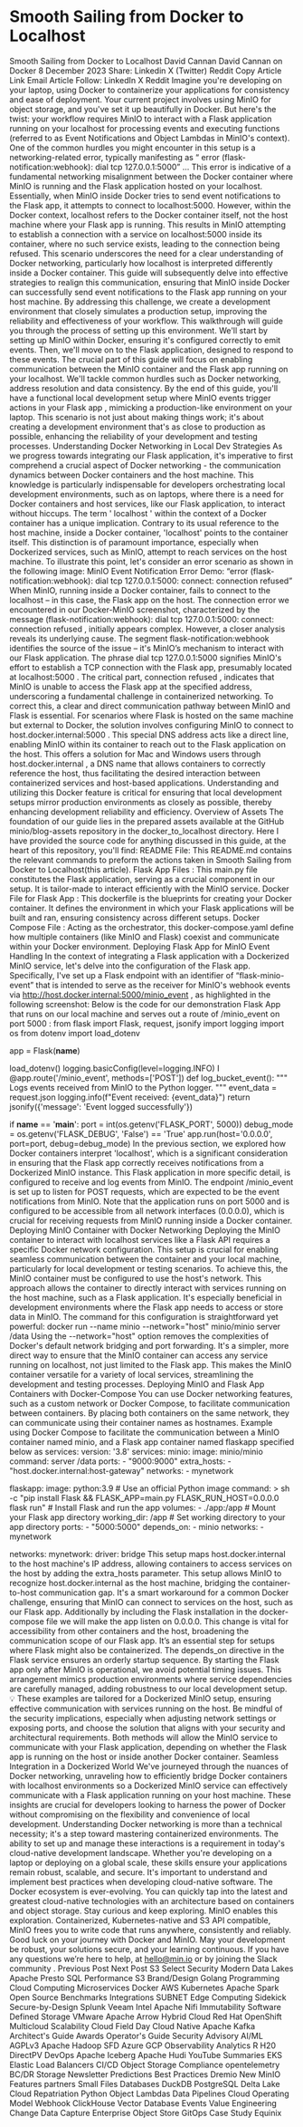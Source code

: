 # Smooth Sailing from Docker to Localhost

Smooth Sailing from Docker to Localhost
David Cannan
David Cannan
on
Docker
8 December 2023
Share:
Linkedin
X (Twitter)
Reddit
Copy Article Link
Email Article
Follow:
LinkedIn
X
Reddit
Imagine you're developing on your laptop, using Docker to containerize your applications for consistency and ease of deployment. Your current project involves using MinIO for object storage, and you've set it up beautifully in Docker. But here's the twist: your workflow requires MinIO to interact with a Flask application running on your localhost for processing events and executing functions (referred to as
Event Notifications
and
Object Lambdas
in MinIO's context).
One of the common hurdles you might encounter in this setup is a networking-related error, typically manifesting as “
error (flask-notification:webhook): dial tcp 127.0.0.1:5000”
...
This error is indicative of a fundamental networking misalignment between the Docker container where MinIO is running and the Flask application hosted on your localhost. Essentially, when MinIO inside Docker tries to send event notifications to the Flask app, it attempts to connect to localhost:5000. However, within the Docker context, localhost refers to the Docker container itself, not the host machine where your Flask app is running. This results in MinIO attempting to establish a connection with a service on localhost:5000 inside its container, where no such service exists, leading to the connection being refused.
This scenario underscores the need for a clear understanding of Docker networking, particularly how localhost is interpreted differently inside a Docker container.
This guide will subsequently delve into effective strategies to realign this communication, ensuring that MinIO inside Docker can successfully send event notifications to the Flask app running on your host machine. By addressing this challenge, we create a development environment that closely simulates a production setup, improving the reliability and effectiveness of your workflow.
This walkthrough will guide you through the process of setting up this environment. We'll start by setting up MinIO within Docker, ensuring it's configured correctly to emit events. Then, we'll move on to the Flask application, designed to respond to these events. The crucial part of this guide will focus on enabling communication between the MinIO container and the Flask app running on your localhost. We'll tackle common hurdles such as Docker networking, address resolution and data consistency.
By the end of this guide, you'll have a functional local development setup where
MinIO events trigger actions in your Flask app
, mimicking a production-like environment on your laptop. This scenario is not just about making things work; it's about creating a development environment that's as close to production as possible, enhancing the reliability of your development and testing processes.
Understanding Docker Networking in Local Dev Strategies
As we progress towards integrating our Flask application, it's imperative to first comprehend a crucial aspect of Docker networking - the communication dynamics between Docker containers and the host machine. This knowledge is particularly indispensable for developers orchestrating local development environments, such as on laptops, where there is a need for Docker containers and host services, like our Flask application, to interact without hiccups.
The term '
localhost
' within the context of a Docker container has a unique implication. Contrary to its usual reference to the host machine, inside a Docker container, 'localhost' points to the container itself. This distinction is of paramount importance, especially when Dockerized services, such as MinIO, attempt to reach services on the host machine.
To illustrate this point, let's consider an error scenario as shown in the following image:
MinIO Event Notification Error Demo: “error (flask-notification:webhook): dial tcp 127.0.0.1:5000: connect: connection refused”
When MinIO, running inside a Docker container, fails to connect to the localhost – in this case, the Flask app on the host.
The connection error we encountered in our Docker-MinIO screenshot, characterized by the message
(flask-notification:webhook): dial tcp 127.0.0.1:5000: connect: connection refused
, initially appears complex. However, a closer analysis reveals its underlying cause. The segment flask-notification:webhook identifies the source of the issue – it's MinIO’s mechanism to interact with our Flask application. The phrase
dial tcp 127.0.0.1:5000
signifies MinIO's effort to establish a TCP connection with the Flask app, presumably located at
localhost:5000
. The critical part,
connection refused
, indicates that MinIO is unable to access the Flask app at the specified address, underscoring a fundamental challenge in containerized networking.
To correct this, a clear and direct communication pathway between MinIO and Flask is essential. For scenarios where Flask is hosted on the same machine but external to Docker, the solution involves configuring MinIO to connect to
host.docker.internal:5000
. This special DNS address acts like a direct line, enabling MinIO within its container to reach out to the Flask application on the host.
This offers a solution for Mac and Windows users through
host.docker.internal
, a DNS name that allows containers to correctly reference the host, thus facilitating the desired interaction between containerized services and host-based applications. Understanding and utilizing this Docker feature is critical for ensuring that local development setups mirror production environments as closely as possible, thereby enhancing development reliability and efficiency.
Overview of Assets
The foundation of our guide lies in the prepared assets available at the
GitHub minio/blog-assets repository
in the
docker_to_localhost
directory. Here I have provided the source code for anything discussed in this guide, at the heart of this repository, you'll find:
README File:
This
README.md
contains the relevant commands to preform the actions taken in Smooth Sailing from Docker to Localhost(this article).
Flask App Files
: This
main.py
file constitutes the Flask application, serving as a crucial component in our setup. It is tailor-made to interact efficiently with the MinIO service.
Docker File for Flask App
: This
dockerfile
is the blueprints for creating your Docker container. It defines the environment in which your Flask applications will be built and ran, ensuring consistency across different setups.
Docker Compose File
: Acting as the orchestrator, this
docker-compose.yaml
define how multiple containers (like MinIO and Flask) coexist and communicate within your Docker environment.
Deploying Flask App for MinIO Event Handling
In the context of integrating a Flask application with a Dockerized MinIO service, let's delve into the configuration of the Flask app. Specifically, I've set up a Flask endpoint with an identifier of
“flask-minio-event”
that is intended to serve as the receiver for MinIO's webhook events via
http://host.docker.internal:5000/minio_event
, as highlighted in the following screenshot:
Below is the code for our demonstration Flask App that runs on our local machine and serves out a route of
/minio_event
on
port 5000
:
from flask import Flask, request, jsonify
import logging
import os
from dotenv import load_dotenv

app = Flask(__name__)

load_dotenv()
logging.basicConfig(level=logging.INFO)
I
@app.route('/minio_event', methods=['POST'])
def log_bucket_event():
    """
    Logs events received from MinIO to the Python logger.
    """
    event_data = request.json
    logging.info(f"Event received: {event_data}")
    return jsonify({'message': 'Event logged successfully'})

if __name__ == '__main__':
    port = int(os.getenv('FLASK_PORT', 5000))
    debug_mode = os.getenv('FLASK_DEBUG', 'False') == 'True'
    app.run(host='0.0.0.0', port=port, debug=debug_mode)
In the previous section, we explored how Docker containers interpret 'localhost', which is a significant consideration in ensuring that the Flask app correctly receives notifications from a Dockerized MinIO instance.
This Flask application in more specific detail, is configured to receive and log events from MinIO. The endpoint /minio_event is set up to listen for POST requests, which are expected to be the event notifications from MinIO. Note that the application runs on port 5000 and is configured to be accessible from all network interfaces (0.0.0.0), which is crucial for receiving requests from MinIO running inside a Docker container.
Deploying MinIO Container with Docker Networking
Deploying the MinIO container to interact with localhost services like a Flask API requires a specific Docker network configuration. This setup is crucial for enabling seamless communication between the container and your local machine, particularly for local development or testing scenarios.
To achieve this, the MinIO container must be configured to use the host's network. This approach allows the container to directly interact with services running on the host machine, such as a Flask application. It's especially beneficial in development environments where the Flask app needs to access or store data in MinIO.
The command for this configuration is straightforward yet powerful:
docker run --name minio --network="host" minio/minio server /data
Using the
--network="host"
option removes the complexities of Docker's default network bridging and port forwarding. It's a simpler, more direct way to ensure that the MinIO container can access any service running on localhost, not just limited to the Flask app. This makes the MinIO container versatile for a variety of local services, streamlining the development and testing processes.
Deploying MinIO and Flask App Containers with Docker-Compose
You can use Docker networking features, such as a custom network or Docker Compose, to facilitate communication between containers. By placing both containers on the same network, they can communicate using their container names as hostnames.
Example using Docker Compose to facilitate the communication between a MinIO container named minio, and a Flask app container named flaskapp specified below as services:
version: '3.8'
services:
  minio:
    image: minio/minio
    command: server /data
    ports:
      - "9000:9000"
    extra_hosts:
      - "host.docker.internal:host-gateway"
    networks:
      - mynetwork

  flaskapp:
    image: python:3.9 # Use an official Python image
    command: >
      sh -c "pip install Flask
      && FLASK_APP=main.py FLASK_RUN_HOST=0.0.0.0 flask run" # Install Flask and run the app
    volumes:
      - ./app:/app # Mount your Flask app directory
    working_dir: /app # Set working directory to your app directory
    ports:
      - "5000:5000"
    depends_on:
      - minio
    networks:
      - mynetwork

networks:
  mynetwork:
    driver: bridge
This setup maps host.docker.internal to the host machine's IP address, allowing containers to access services on the host by adding the extra_hosts parameter. This setup allows MinIO to recognize host.docker.internal as the host machine, bridging the container-to-host communication gap. It's a smart workaround for a common Docker challenge, ensuring that MinIO can connect to services on the host, such as our Flask app.
Additionally by including the Flask installation in the docker-compose file we will make the app listen on 0.0.0.0. This change is vital for accessibility from other containers and the host, broadening the communication scope of our Flask app. It’s an essential step for setups where Flask might also be containerized.
The depends_on directive in the Flask service ensures an orderly startup sequence. By starting the Flask app only after MinIO is operational, we avoid potential timing issues. This arrangement mimics production environments where service dependencies are carefully managed, adding robustness to our local development setup.
💡
These examples are tailored for a Dockerized MinIO setup, ensuring effective communication with services running on the host. Be mindful of the security implications, especially when adjusting network settings or exposing ports, and choose the solution that aligns with your security and architectural requirements.
Both methods will allow the MinIO service to communicate with your Flask application, depending on whether the Flask app is running on the host or inside another Docker container.
Seamless Integration in a Dockerized World
We've journeyed through the nuances of Docker networking, unraveling how to efficiently bridge Docker containers with localhost environments so a Dockerized MinIO service can effectively communicate with a Flask application running on your host machine. These insights are crucial for developers looking to harness the power of Docker without compromising on the flexibility and convenience of local development.
Understanding Docker networking is more than a technical necessity; it's a step toward mastering containerized environments. The ability to set up and manage these interactions is a requirement in today's cloud-native development landscape. Whether you're developing on a laptop or deploying on a global scale, these skills ensure your applications remain robust, scalable, and secure.
It's important to understand and implement best practices when developing cloud-native software. The Docker ecosystem is ever-evolving. You can quickly tap into the latest and greatest cloud-native technologies with an architecture based on containers and object storage. Stay curious and keep exploring.
MinIO enables this exploration. Containerized, Kubernetes-native and S3 API compatible, MinIO frees you to write code that runs anywhere, consistently and reliably.
Good luck on your journey with Docker and MinIO. May your development be robust, your solutions secure, and your learning continuous. If you have any questions we’re here to help, at
hello@min.io
or by joining the
Slack community
.
Previous Post
Next Post
S3 Select
Security
Modern Data Lakes
Apache Presto
SQL
Performance
S3
Brand/Design
Golang
Programming
Cloud Computing
Microservices
Docker
AWS
Kubernetes
Apache Spark
Open Source
Benchmarks
Integrations
SUBNET
Edge Computing
Sidekick
Secure-by-Design
Splunk
Veeam
Intel
Apache Nifi
Immutability
Software Defined Storage
VMware
Apache Arrow
Hybrid Cloud
Red Hat OpenShift
Multicloud
Scalability
Cloud Field Day
Cloud Native
Apache Kafka
Architect's Guide
Awards
Operator's Guide
Security Advisory
AI/ML
AGPLv3
Apache Hadoop
SFD
Azure
GCP
Observability
Analytics
R
H20
DirectPV
DevOps
Apache Iceberg
Apache Hudi
YouTube Summaries
EKS
Elastic Load Balancers
CI/CD
Object Storage
Compliance
opentelemetry
BC/DR
Storage Newsletter Predictions
Best Practices
Dremio
New MinIO Features
partners
Small Files
Databases
DuckDB
PostgreSQL
Delta Lake
Cloud Repatriation
Python
Object Lambdas
Data Pipelines
Cloud Operating Model
Webhook
ClickHouse
Vector Database
Events
Value Engineering
Change Data Capture
Enterprise Object Store
GitOps
Case Study
Equinix
